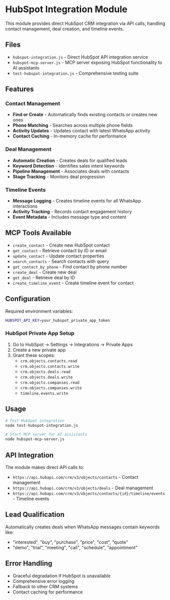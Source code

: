 # HubSpot Integration Module

This module provides direct HubSpot CRM integration via API calls, handling contact management, deal creation, and timeline events.

## Files

- `hubspot-integration.js` - Direct HubSpot API integration service
- `hubspot-mcp-server.js` - MCP server exposing HubSpot functionality to AI assistants
- `test-hubspot-integration.js` - Comprehensive testing suite

## Features

### Contact Management
- **Find or Create** - Automatically finds existing contacts or creates new ones
- **Phone Matching** - Searches across multiple phone fields
- **Activity Updates** - Updates contact with latest WhatsApp activity
- **Contact Caching** - In-memory cache for performance

### Deal Management
- **Automatic Creation** - Creates deals for qualified leads
- **Keyword Detection** - Identifies sales intent keywords
- **Pipeline Management** - Associates deals with contacts
- **Stage Tracking** - Monitors deal progression

### Timeline Events
- **Message Logging** - Creates timeline events for all WhatsApp interactions
- **Activity Tracking** - Records contact engagement history
- **Event Metadata** - Includes message type and content

## MCP Tools Available

- `create_contact` - Create new HubSpot contact
- `get_contact` - Retrieve contact by ID or email
- `update_contact` - Update contact properties
- `search_contacts` - Search contacts with query
- `get_contact_by_phone` - Find contact by phone number
- `create_deal` - Create new deal
- `get_deal` - Retrieve deal by ID
- `create_timeline_event` - Create timeline event for contact

## Configuration

Required environment variables:
```bash
HUBSPOT_API_KEY=your_hubspot_private_app_token
```

### HubSpot Private App Setup
1. Go to HubSpot → Settings → Integrations → Private Apps
2. Create a new private app
3. Grant these scopes:
   - `crm.objects.contacts.read`
   - `crm.objects.contacts.write`
   - `crm.objects.deals.read`
   - `crm.objects.deals.write`
   - `crm.objects.companies.read`
   - `crm.objects.companies.write`
   - `timeline.events.write`

## Usage

```bash
# Test HubSpot integration
node test-hubspot-integration.js

# Start MCP server for AI assistants
node hubspot-mcp-server.js
```

## API Integration

The module makes direct API calls to:
- `https://api.hubapi.com/crm/v3/objects/contacts` - Contact management
- `https://api.hubapi.com/crm/v3/objects/deals` - Deal management
- `https://api.hubapi.com/crm/v3/objects/contacts/{id}/timeline/events` - Timeline events

## Lead Qualification

Automatically creates deals when WhatsApp messages contain keywords like:
- "interested", "buy", "purchase", "price", "cost", "quote"
- "demo", "trial", "meeting", "call", "schedule", "appointment"

## Error Handling

- Graceful degradation if HubSpot is unavailable
- Comprehensive error logging
- Fallback to other CRM systems
- Contact caching for performance
